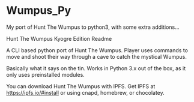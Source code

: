 # Wumpus_Py
My port of Hunt The Wumpus to python3, with some extra additions...

Hunt The Wumpus Kyogre Edition Readme

A CLI based python port of Hunt The Wumpus. Player uses commands to move and shoot their way through a cave to catch the mystical Wumpus.

Basically what it says on the tin. Works in Python 3.x out of the box, as it only uses preinstalled modules.

You can download Hunt The Wumpus with IPFS. Get IPFS at https://ipfs.io/#install or using cnapd, homebrew, or chocolatey.
